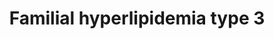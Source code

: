 ---
annotations:
- type: Disease Ontology
  value: familial hyperlipidemia
- type: Disease Ontology
  value: hyperlipoproteinemia type III
- type: Pathway Ontology
  value: disease pathway
authors:
- UlasBabayigit
- Fehrhart
communities:
- RareDiseases
description: Familial hyperlipidemias are classified according to the Fredrickson
  classification. Type III is also known is familial dysbetalipoproteinemia. It is
  mainly linked to an increase of IDL. This is caused by APOE. APOE has multiple types,
  and is part of LDL, IDL, VLDL and chylomicrons. APOE also binds to LDLR, which is
  required for normal catabolism of triglycerid-rich proteins. Specifically APOE2
  is linked with to IDL and because of this, mutations in APOE2 will lead to dysbetalipoproteinemia.
last-edited: 2021-11-30
organisms:
- Homo sapiens
redirect_from:
- /index.php/Pathway:WP5110
- /instance/WP5110
schema-jsonld:
- '@context': https://schema.org/
  '@id': https://wikipathways.github.io/pathways/WP5110.html
  '@type': Dataset
  creator:
    '@type': Organization
    name: WikiPathways
  description: Familial hyperlipidemias are classified according to the Fredrickson
    classification. Type III is also known is familial dysbetalipoproteinemia. It
    is mainly linked to an increase of IDL. This is caused by APOE. APOE has multiple
    types, and is part of LDL, IDL, VLDL and chylomicrons. APOE also binds to LDLR,
    which is required for normal catabolism of triglycerid-rich proteins. Specifically
    APOE2 is linked with to IDL and because of this, mutations in APOE2 will lead
    to dysbetalipoproteinemia.
  keywords:
  - Familial hyperlipidemia
  - IDL
  - Familial dysbetalipoproteinemia
  - PLTP
  - LDLR
  - APOA4
  - LRP1
  - LDL
  - VLDLR
  - LCAT
  - APOE
  - Phospholipid
  - VLDL
  - APOA2
  - APOA1
  - LPL
  - LIPC
  - Triglyceride
  - SCARB1
  - Cholesterol
  - HDL
  - Lipoprotein
  - CETP
  license: CC0
  name: Familial hyperlipidemia type 3
seo: CreativeWork
title: Familial hyperlipidemia type 3
wpid: WP5110
---